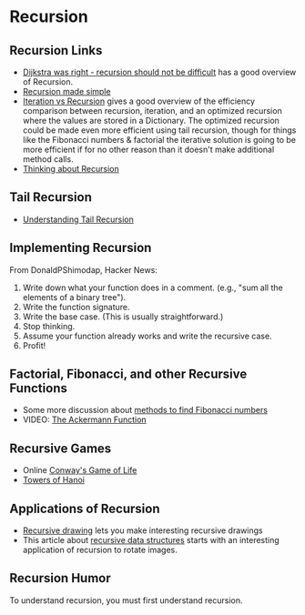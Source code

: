 # Recursion

## Recursion Links

- [Dijkstra was right - recursion should not be difficult](https://indepth.dev/dijkstra-was-right-recursion-should-not-be-difficult/) has a good overview of Recursion.
- [Recursion made simple](https://www.codeproject.com/Articles/32873/Recursion-made-simple)
- [Iteration vs Recursion](https://www.codeproject.com/Articles/21194/Iterative-vs-Recursive-Approaches) gives a good overview of the efficiency comparison between recursion, iteration, and an optimized recursion where the values are stored in a Dictionary. The optimized recursion could be made even more efficient using tail recursion, though for things like the Fibonacci numbers & factorial the iterative solution is going to be more efficient if for no other reason than it doesn't make additional method calls.
- [Thinking about Recursion](https://www.solipsys.co.uk/new/ThinkingAboutRecursion.html)

## Tail Recursion

- [Understanding Tail Recursion](https://codeburst.io/understanding-tail-recursion-7975af331296)

## Implementing Recursion

From DonaldPShimodap, Hacker News:

1. Write down what your function does in a comment.  (e.g., "sum all the elements of a binary tree").
2. Write the function signature.
3. Write the base case. (This is usually straightforward.)
4. Stop thinking.
5. Assume your function already works and write the recursive case.
6. Profit!

## Factorial, Fibonacci, and other Recursive Functions

- Some more discussion about [methods to find Fibonacci numbers](https://blog.paulhankin.net/fibonacci/)
- VIDEO: [The Ackermann Function](https://www.youtube.com/watch?v=i7sm9dzFtEI)

## Recursive Games

- Online [Conway's Game of Life](https://bitstorm.org/gameoflife/)
- [Towers of Hanoi](https://www.mathsisfun.com/games/towerofhanoi.html)

## Applications of Recursion

- [Recursive drawing](http://recursivedrawing.com/) lets you make interesting recursive drawings
- This article about [recursive data structures](http://raganwald.com/2016/12/27/recursive-data-structures.html) starts with an interesting application of recursion to rotate images.

## Recursion Humor

To understand recursion, you must first understand recursion.
